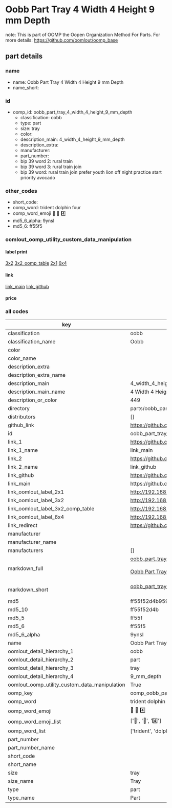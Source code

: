 # Oobb Part Tray 4 Width 4 Height 9 mm Depth  

note: This is part of OOMP the Oopen Organization Method For Parts. For more details: https://github.com/oomlout/oomp_base

##  part details
  







### name
* name: Oobb Part Tray 4 Width 4 Height 9 mm Depth
* name_short: 
### id
* oomp_id: oobb_part_tray_4_width_4_height_9_mm_depth
  * classification: oobb
  * type: part
  * size: tray
  * color: 
  * description_main: 4_width_4_height_9_mm_depth
  * description_extra: 
  * manufacturer: 
  * part_number: 
  * bip 39 word 2: rural train
  * bip 39 word 3: rural train join
  * bip 39 word: rural train join prefer youth lion off night practice start priority avocado

### other_codes
* short_code: 
* oomp_word: trident dolphin four
* oomp_word_emoji :trident: :dolphin: :four:
* md5_6_alpha: 9ynsl
* md5_6: ff55f5






### oomlout_oomp_utility_custom_data_manipulation
#### label print
[3x2](http://192.168.1.245:1112/?label=oomp%209ynsl)
[3x2_oomp_table](http://192.168.1.108:1112/?label=oomp%209ynsl)
[2x1](http://192.168.1.242:1112/?label=oomp%209ynsl)
[6x4](http://192.168.1.55:1112/?label=oomp%209ynsl)    

#### link

[link_main](https://github.com/oomlout/oomlout_oomp_version_1_messy/tree/main/parts/oobb_part_tray_4_width_4_height_9_mm_depth) [link_github](https://github.com/oomlout/oomlout_oomp_version_1_messy/tree/main/parts/oobb_part_tray_4_width_4_height_9_mm_depth)                             

#### price







### all codes 
| key | value |  
| --- | --- |  
| classification | oobb |  
| classification_name | Oobb |  
| color |  |  
| color_name |  |  
| description_extra |  |  
| description_extra_name |  |  
| description_main | 4_width_4_height_9_mm_depth |  
| description_main_name | 4 Width 4 Height 9 mm Depth |  
| description_or_color | 449 |  
| directory | parts/oobb_part_tray_4_width_4_height_9_mm_depth |  
| distributors | [] |  
| github_link | https://github.com/oomlout/oomlout_oomp_part_src/tree/main/parts/oobb_part_tray_4_width_4_height_9_mm_depth |  
| id | oobb_part_tray_4_width_4_height_9_mm_depth |  
| link_1 | https://github.com/oomlout/oomlout_oomp_version_1_messy/tree/main/parts/oobb_part_tray_4_width_4_height_9_mm_depth |  
| link_1_name | link_main |  
| link_2 | https://github.com/oomlout/oomlout_oomp_version_1_messy/tree/main/parts/oobb_part_tray_4_width_4_height_9_mm_depth |  
| link_2_name | link_github |  
| link_github | https://github.com/oomlout/oomlout_oomp_version_1_messy/tree/main/parts/oobb_part_tray_4_width_4_height_9_mm_depth |  
| link_main | https://github.com/oomlout/oomlout_oomp_version_1_messy/tree/main/parts/oobb_part_tray_4_width_4_height_9_mm_depth |  
| link_oomlout_label_2x1 | http://192.168.1.242:1112/?label=oomp%209ynsl |  
| link_oomlout_label_3x2 | http://192.168.1.245:1112/?label=oomp%209ynsl |  
| link_oomlout_label_3x2_oomp_table | http://192.168.1.108:1112/?label=oomp%209ynsl |  
| link_oomlout_label_6x4 | http://192.168.1.55:1112/?label=oomp%209ynsl |  
| link_redirect | https://github.com/oomlout/oomlout_oomp_version_1_messy/tree/main/parts/oobb_part_tray_4_width_4_height_9_mm_depth |  
| manufacturer |  |  
| manufacturer_name |  |  
| manufacturers | [] |  
| markdown_full | [oobb_part_tray_4_width_4_height_9_mm_depth](none)<br>[](none)<br>[Oobb Part Tray 4 Width 4 Height 9 Mm Depth](none)<br><br> |  
| markdown_short | [oobb_part_tray_4_width_4_height_9_mm_depth](none)<br><br> |  
| md5 | ff55f52d4b95932a08ffba9cf079c5ec |  
| md5_10 | ff55f52d4b |  
| md5_5 | ff55f |  
| md5_6 | ff55f5 |  
| md5_6_alpha | 9ynsl |  
| name | Oobb Part Tray 4 Width 4 Height 9 mm Depth |  
| oomlout_detail_hierarchy_1 | oobb |  
| oomlout_detail_hierarchy_2 | part |  
| oomlout_detail_hierarchy_3 | tray |  
| oomlout_detail_hierarchy_4 | 9_mm_depth |  
| oomlout_oomp_utility_custom_data_manipulation | True |  
| oomp_key | oomp_oobb_part_tray_4_width_4_height_9_mm_depth |  
| oomp_word | trident dolphin four |  
| oomp_word_emoji | :trident: :dolphin: :four: |  
| oomp_word_emoji_list | [':trident:', ':dolphin:', ':four:'] |  
| oomp_word_list | ['trident', 'dolphin', 'four'] |  
| part_number |  |  
| part_number_name |  |  
| short_code |  |  
| short_name |  |  
| size | tray |  
| size_name | Tray |  
| type | part |  
| type_name | Part |  
